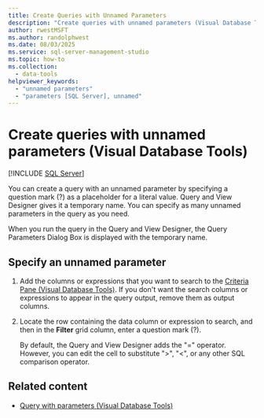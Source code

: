 ```yaml
---
title: Create Queries with Unnamed Parameters
description: "Create queries with unnamed parameters (Visual Database Tools)"
author: rwestMSFT
ms.author: randolphwest
ms.date: 08/03/2025
ms.service: sql-server-management-studio
ms.topic: how-to
ms.collection:
  - data-tools
helpviewer_keywords:
  - "unnamed parameters"
  - "parameters [SQL Server], unnamed"
---
```

# Create queries with unnamed parameters (Visual Database Tools)

[!INCLUDE [SQL Server](../includes/applies-to-version/sqlserver.md)]

You can create a query with an unnamed parameter by specifying a question mark (?) as a placeholder for a literal value. Query and View Designer gives it a temporary name. You can specify as many unnamed parameters in the query as you need.

When you run the query in the Query and View Designer, the Query Parameters Dialog Box is displayed with the temporary name.

## Specify an unnamed parameter

1. Add the columns or expressions that you want to search to the [Criteria Pane (Visual Database Tools)](criteria-pane-visual-database-tools.md). If you don't want the search columns or expressions to appear in the query output, remove them as output columns.

1. Locate the row containing the data column or expression to search, and then in the **Filter** grid column, enter a question mark (?).

   By default, the Query and View Designer adds the "=" operator. However, you can edit the cell to substitute ">", "<", or any other SQL comparison operator.

## Related content

- [Query with parameters (Visual Database Tools)](query-with-parameters-visual-database-tools.md)
